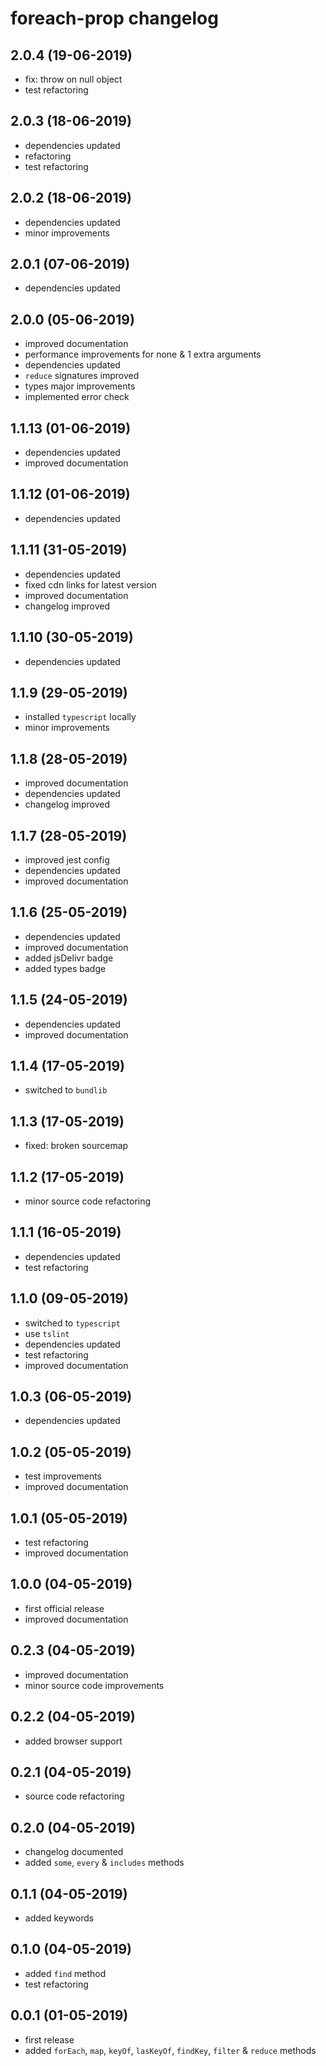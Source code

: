 # foreach-prop changelog

## 2.0.4 (19-06-2019)

* fix: throw on null object
* test refactoring

## 2.0.3 (18-06-2019)

* dependencies updated
* refactoring
* test refactoring

## 2.0.2 (18-06-2019)

* dependencies updated
* minor improvements

## 2.0.1 (07-06-2019)

* dependencies updated

## 2.0.0 (05-06-2019)

* improved documentation
* performance improvements for none & 1 extra arguments
* dependencies updated
* `reduce` signatures improved
* types major improvements
* implemented error check

## 1.1.13 (01-06-2019)

* dependencies updated
* improved documentation

## 1.1.12 (01-06-2019)

* dependencies updated

## 1.1.11 (31-05-2019)

* dependencies updated
* fixed cdn links for latest version
* improved documentation
* changelog improved

## 1.1.10 (30-05-2019)

* dependencies updated

## 1.1.9 (29-05-2019)

* installed `typescript` locally
* minor improvements

## 1.1.8 (28-05-2019)

* improved documentation
* dependencies updated
* changelog improved

## 1.1.7 (28-05-2019)

* improved jest config
* dependencies updated
* improved documentation

## 1.1.6 (25-05-2019)

* dependencies updated
* improved documentation
* added jsDelivr badge
* added types badge

## 1.1.5 (24-05-2019)

* dependencies updated
* improved documentation

## 1.1.4 (17-05-2019)

* switched to `bundlib`

## 1.1.3 (17-05-2019)

* fixed: broken sourcemap

## 1.1.2 (17-05-2019)

* minor source code refactoring

## 1.1.1 (16-05-2019)

* dependencies updated
* test refactoring

## 1.1.0 (09-05-2019)

* switched to `typescript`
* use `tslint`
* dependencies updated
* test refactoring
* improved documentation

## 1.0.3 (06-05-2019)

* dependencies updated

## 1.0.2 (05-05-2019)

* test improvements
* improved documentation

## 1.0.1 (05-05-2019)

* test refactoring
* improved documentation

## 1.0.0 (04-05-2019)

* first official release
* improved documentation

## 0.2.3 (04-05-2019)

* improved documentation
* minor source code improvements

## 0.2.2 (04-05-2019)

* added browser support

## 0.2.1 (04-05-2019)

* source code refactoring

## 0.2.0 (04-05-2019)

* changelog documented
* added `some`, `every` & `includes` methods

## 0.1.1 (04-05-2019)

* added keywords

## 0.1.0 (04-05-2019)

* added `find` method
* test refactoring

## 0.0.1 (01-05-2019)

* first release
* added `forEach`, `map`, `keyOf`, `lasKeyOf`, `findKey`, `filter` & `reduce` methods
